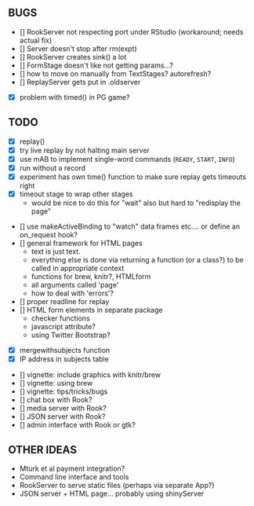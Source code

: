 BUGS
----

- [] RookServer not respecting port under RStudio (workaround; needs actual fix)
- [] Server doesn't stop after rm(expt)
- [] RookServer creates sink() a lot
- [] FormStage doesn't like not getting params...?
- [] how to move on manually from TextStages? autorefresh?
- [] ReplayServer gets put in .oldserver
- [x] problem with timed() in PG game?

TODO
----
- [x] replay() 
- [x] try live replay by not halting main server
- [x] use mAB to implement single-word commands (`READY`, `START`, `INFO`)
- [x] run without a record
- [x] experiment has own time() function to make sure replay gets timeouts right
- [x] timeout stage to wrap other stages
  - would be nice to do this for "wait" also but hard to "redisplay the page"
- [] use makeActiveBinding to "watch" data frames etc.... or define
  an on_request hook?
- [] general framework for HTML pages
  - text is just text.
  - everything else is done via returning a function (or a class?) to be
  called in appropriate context
  - functions for brew, knitr?, HTMLform
  - all arguments called 'page'
  - how to deal with 'errors'?
- [] proper readline for replay
- [] HTML form elements in separate package
  - checker functions
  - javascript attribute?
  - using Twitter Bootstrap?
- [x] mergewithsubjects function
- [x] IP address in subjects table
- [] vignette: include graphics with knitr/brew
- [] vignette: using brew
- [] vignette: tips/tricks/bugs
- [] chat box with Rook?
- [] media server with Rook?
- [] JSON server with Rook?
- [] admin interface with Rook or gtk?



OTHER IDEAS
-----------

* Mturk et al payment integration?
* Command line interface and tools
* RookServer to serve static files (perhaps via separate App?)
* JSON server + HTML page... probably using shinyServer

